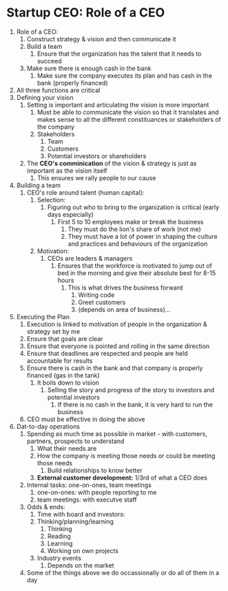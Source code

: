 # Startup CEO: Role of a CEO #
1. Role of a CEO:
	1. Construct strategy & vision and then communicate it
	2. Build a team
		1. Ensure that the organization has the talent that it needs to succeed
	3. Make sure there is enough cash in the bank
		1. Make sure the company executes its plan and has cash in the bank (properly financed)
2. All three functions are critical
3. Defining your vision
	1. Setting is important and articulating the vision is more important
		1. Must be able to communicate the vision so that it translates and makes sense to all the different constituances or stakeholders of the company
		2. Stakeholders
			1. Team
			2. Customers
			3. Potential investors or shareholders
	2. The **CEO's comminication** of the vision & strategy is just as important as the vision itself
		1. This ensures we rally people to our cause
4. Building a team
	1. CEO's role around talent (human capital):
		1. Selection:
			1. Figuring out who to bring to the organization is critical (early days especially)
				1. First 5 to 10 employees make or break the business
					1. They must do the lion's share of work (not me)
					2. They must have a lot of power in shaping the culture and practices and behaviours of the organization
		2. Motivation:
			1. CEOs are leaders & managers
				1. Ensures that the workforce is motivated to jump out of bed in the morning and give their absolute best for 8-15 hours
					1. This is what drives the business forward
						1. Writing code
						2. Greet customers
						3. (depends on area of business)...
5. Executing the Plan
	1. Execution is linked to motivation of people in the organization & strategy set by me
	2. Ensure that goals are clear
	3. Ensure that everyone is pointed and rolling in the same direction
	4. Ensure that deadlines are respected and people are held accountable for results
	5. Ensure there is cash in the bank and that company is properly financed (gas in the tank)
		1. It boils down to vision
			1. Selling the story and progress of the story to investors and potential investors
				1. If there is no cash in the bank, it is very hard to run the business
	6. CEO must be effective in doing the above
6. Dat-to-day operations
	1. Spending as much time as possible in market - with customers, partners, prospects to understand
		1. What their needs are
		2. How the company is meeting those needs or could be meeting those needs
			1. Build relationships to know better
		3. **External customer development:** 1/3rd of what a CEO does
	2. Internal tasks: one-on-ones, team meetings
		1. one-on-ones: with people reporting to me
		2. team meetings: with executve staff
	3. Odds & ends: 
		1. Time with board and investors:
		2. Thinking/planning/learning
			1. Thinking
			2. Reading
			3. Learning
			4. Working on own projects
		3. Industry events 
			1. Depends on the market
	4. Some of the things above we do occassionally or do all of them in a day